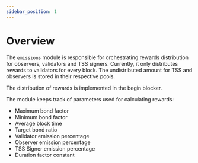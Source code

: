 ```yaml
---
sidebar_position: 1
---
```


# Overview

The `emissions` module is responsible for orchestrating rewards distribution for
observers, validators and TSS signers. Currently, it only distributes rewards to
validators for every block. The undistributed amount for TSS and observers is stored
in their respective pools.

The distribution of rewards is implemented in the begin blocker.

The module keeps track of parameters used for calculating rewards:

- Maximum bond factor
- Minimum bond factor
- Average block time
- Target bond ratio
- Validator emission percentage
- Observer emission percentage
- TSS Signer emission percentage
- Duration factor constant
